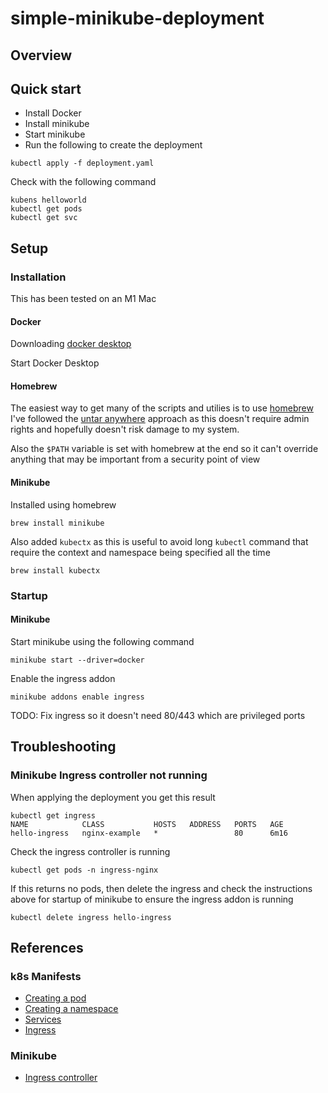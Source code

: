 # simple-minikube-deployment

## Overview




## Quick start 

* Install Docker
* Install minikube
* Start minikube
* Run the following to create the deployment

```
kubectl apply -f deployment.yaml
```

Check with the following command

```
kubens helloworld
kubectl get pods
kubectl get svc
```

## Setup 

### Installation 

This has been tested on an M1 Mac

#### Docker

Downloading [docker desktop](https://www.docker.com/products/docker-desktop/)

Start Docker Desktop


#### Homebrew

The easiest way to get many of the scripts and utilies is to use
[homebrew](https://brew.sh) I've followed the [untar anywhere](https://docs.brew.sh/Installation#untar-anywhere) approach as this doesn't require admin rights
and hopefully doesn't risk damage to my system.

Also the `$PATH` variable is set with homebrew at the end so it can't override 
anything that may be important from a security point of view


#### Minikube

Installed using homebrew

```
brew install minikube
```

Also added `kubectx` as this is useful to avoid long `kubectl` command that 
require the context and namespace being specified all the time

```
brew install kubectx
```


### Startup

#### Minikube

Start minikube using the following command

```
minikube start --driver=docker
```

Enable the ingress addon

```
minikube addons enable ingress
```

TODO: Fix ingress so it doesn't need 80/443 which are privileged ports


## Troubleshooting

### Minikube Ingress controller not running

When applying the deployment you get this result

```
kubectl get ingress
NAME            CLASS           HOSTS   ADDRESS   PORTS   AGE
hello-ingress   nginx-example   *                 80      6m16
```

Check the ingress controller is running

```
kubectl get pods -n ingress-nginx
```

If this returns no pods, then delete the ingress and check the instructions
above for startup of minikube to ensure the ingress addon is running

```
kubectl delete ingress hello-ingress
```



## References

### k8s Manifests

* [Creating a pod](https://kubernetes.io/docs/concepts/workloads/pods/)
* [Creating a namespace](https://cloud.google.com/blog/products/containers-kubernetes/kubernetes-best-practices-organizing-with-namespaces)
* [Services](https://kubernetes.io/docs/concepts/services-networking/connect-applications-service/)
* [Ingress](https://kubernetes.io/docs/concepts/services-networking/ingress/)

### Minikube

* [Ingress controller]()
